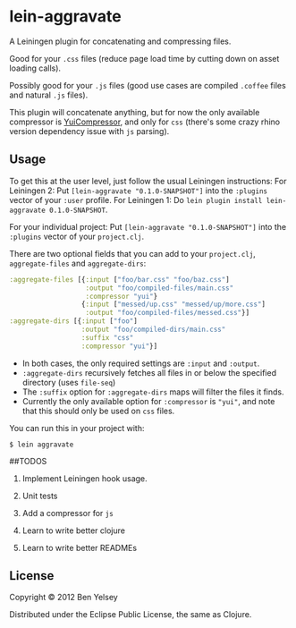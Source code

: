 # lein-aggravate

A Leiningen plugin for concatenating and compressing files. 

Good for your `.css` files (reduce page load time by cutting down on asset loading calls).

Possibly good for your `.js` files (good use cases are compiled `.coffee` files and natural `.js` files).

This plugin will concatenate anything, but for now the only available compressor is [YuiCompressor](https://github.com/yui/yuicompressor/), and only for `css` (there's some crazy rhino version dependency issue with `js` parsing).

## Usage

To get this at the user level, just follow the usual Leiningen instructions:
For Leiningen 2: Put `[lein-aggravate "0.1.0-SNAPSHOT"]` into the `:plugins` vector of your `:user` profile.
For Leiningen 1: Do `lein plugin install lein-aggravate 0.1.0-SNAPSHOT`.

For your individual project:
Put `[lein-aggravate "0.1.0-SNAPSHOT"]` into the `:plugins` vector of your `project.clj`.


There are two optional fields that you can add to your `project.clj`, `aggregate-files` and `aggregate-dirs`:

```clojure
:aggregate-files [{:input ["foo/bar.css" "foo/baz.css"]
                   :output "foo/compiled-files/main.css"
                   :compressor "yui"}
                  {:input ["messed/up.css" "messed/up/more.css"]
                   :output "foo/compiled-files/messed.css"}]
:aggregate-dirs [{:input ["foo"]
                  :output "foo/compiled-dirs/main.css"
                  :suffix "css"
                  :compressor "yui"}]
```
* In both cases, the only required settings are `:input` and `:output`. 
* `:aggregate-dirs` recursively fetches all files in or below the specified directory (uses `file-seq`)
* The `:suffix` option for `:aggregate-dirs` maps will filter the files it finds.
* Currently the only available option for `:compressor` is `"yui"`, and note that this should only be used on `css` files.


You can run this in your project with:
```
$ lein aggravate
```

##TODOS

1. Implement Leiningen hook usage.

2. Unit tests

3. Add a compressor for `js`

4. Learn to write better clojure

5. Learn to write better READMEs

## License

Copyright © 2012 Ben Yelsey

Distributed under the Eclipse Public License, the same as Clojure.
